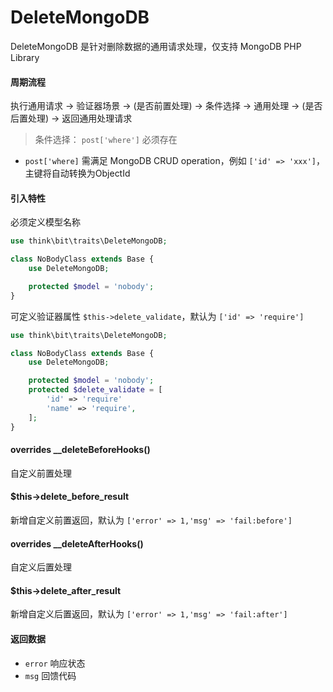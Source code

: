 # DeleteMongoDB

DeleteMongoDB 是针对删除数据的通用请求处理，仅支持 MongoDB PHP Library

#### 周期流程

执行通用请求 -> 验证器场景 -> (是否前置处理) -> 条件选择 -> 通用处理 -> (是否后置处理) -> 返回通用处理请求

> 条件选择： `post['where']` 必须存在

- `post['where]` 需满足 MongoDB CRUD operation，例如 `['id' => 'xxx']`，主键将自动转换为ObjectId

#### 引入特性

必须定义模型名称

```php
use think\bit\traits\DeleteMongoDB;

class NoBodyClass extends Base {
    use DeleteMongoDB;

    protected $model = 'nobody';
}
```

可定义验证器属性 `$this->delete_validate`，默认为 `['id' => 'require']`

```php
use think\bit\traits\DeleteMongoDB;

class NoBodyClass extends Base {
    use DeleteMongoDB;

    protected $model = 'nobody';
    protected $delete_validate = [
        'id' => 'require'
        'name' => 'require',
    ];
}
```

#### overrides __deleteBeforeHooks()

自定义前置处理

#### $this->delete_before_result

新增自定义前置返回，默认为 `['error' => 1,'msg' => 'fail:before']`

#### overrides __deleteAfterHooks()

自定义后置处理

#### $this->delete_after_result

新增自定义后置返回，默认为 `['error' => 1,'msg' => 'fail:after']`

#### 返回数据

- `error` 响应状态
- `msg` 回馈代码
